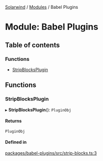 [Solarwind](../README.md) / [Modules](../modules.md) / Babel Plugins

# Module: Babel Plugins

## Table of contents

### Functions

- [StripBlocksPlugin](Babel_Plugins.md#stripblocksplugin)

## Functions

### StripBlocksPlugin

▸ **StripBlocksPlugin**(): `PluginObj`

#### Returns

`PluginObj`

#### Defined in

[packages/babel-plugins/src/strip-blocks.ts:3](https://github.com/antoniopresto/darch/blob/c5cd1c8/packages/babel-plugins/src/strip-blocks.ts#L3)
